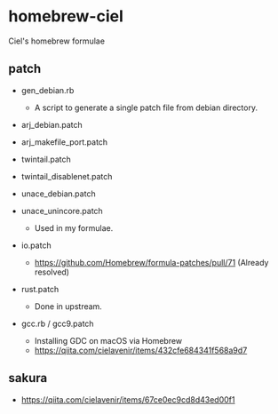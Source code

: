 # homebrew-ciel

Ciel's homebrew formulae

## patch

- gen_debian.rb
    - A script to generate a single patch file from debian directory.

- arj_debian.patch
- arj_makefile_port.patch
- twintail.patch
- twintail_disablenet.patch
- unace_debian.patch
- unace_unincore.patch
    - Used in my formulae.

- io.patch
    - https://github.com/Homebrew/formula-patches/pull/71 (Already resolved)
- rust.patch
    - Done in upstream.
- gcc.rb / gcc9.patch
    - Installing GDC on macOS via Homebrew
    - https://qiita.com/cielavenir/items/432cfe684341f568a9d7

## sakura

- https://qiita.com/cielavenir/items/67ce0ec9cd8d43ed00f1

